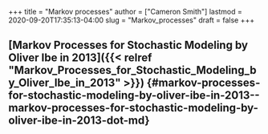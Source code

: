 +++
title = "Markov processes"
author = ["Cameron Smith"]
lastmod = 2020-09-20T17:35:13-04:00
slug = "Markov_processes"
draft = false
+++

## [Markov Processes for Stochastic Modeling by Oliver Ibe in 2013]({{< relref "Markov_Processes_for_Stochastic_Modeling_by_Oliver_Ibe_in_2013" >}}) {#markov-processes-for-stochastic-modeling-by-oliver-ibe-in-2013--markov-processes-for-stochastic-modeling-by-oliver-ibe-in-2013-dot-md}
